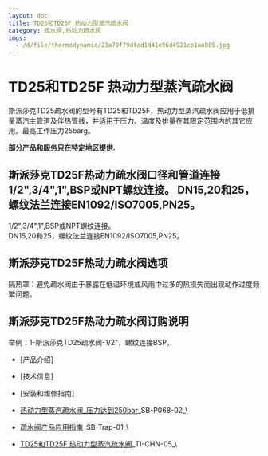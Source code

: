 ```yaml
---
layout: doc
title: TD25和TD25F 热动力型蒸汽疏水阀
category: 疏水阀,热动力疏水阀
imgs:
  - /d/file/thermodynamic/23a79f79dfed1d41e96d4921cb1aa005.jpg
---
```


# TD25和TD25F 热动力型蒸汽疏水阀

斯派莎克TD25疏水阀的型号有TD25和TD25F，热动力型蒸汽疏水阀应用于低排量蒸汽主管道及伴热管线，并适用于压力、温度及排量在其限定范围内的其它应用。最高工作压力25barg。

**部分产品和服务只在特定地区提供.**

## 斯派莎克TD25F热动力疏水阀口径和管道连接 1/2",3/4",1",BSP或NPT螺纹连接。 DN15,20和25，螺纹法兰连接EN1092/ISO7005,PN25。

1/2",3/4",1",BSP或NPT螺纹连接。  
DN15,20和25，螺纹法兰连接EN1092/ISO7005,PN25。

## 斯派莎克TD25F热动力疏水阀选项

隔热罩：避免疏水阀由于暴露在低温环境或风雨中过多的热损失而出现动作过度频繁问题。

## 斯派莎克TD25F热动力疏水阀订购说明

举例：1-斯派莎克TD25疏水阀-1/2"，螺纹连接BSP。

- [产品介绍]
- [技术信息]
- [安装和维修指南]

- [热动力型蒸汽疏水阀\_压力达到250bar](/d/pdf/SB-P068-02-%E7%83%AD%E5%8A%A8%E5%8A%9B%E5%9E%8B%E8%92%B8%E6%B1%BD%E7%96%8F%E6%B0%B4%E9%98%80_%E5%8E%8B%E5%8A%9B%E8%BE%BE%E5%88%B0250bar.pdf)\_SB-P068-02\_\
- [疏水阀产品应用指南](/d/pdf/SB-trap-01-%E7%96%8F%E6%B0%B4%E9%98%80%E4%BA%A7%E5%93%81%E5%BA%94%E7%94%A8%E6%8C%87%E5%8D%97.pdf)\_SB-Trap-01\_\

- [TD25和TD25F 热动力型蒸汽疏水阀](/d/pdf/TI-CHN-05-TD25和TD25F%20热动力型蒸汽疏水阀.pdf)\_TI-CHN-05\_\
